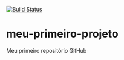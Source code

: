 [![Build Status](https://travis-ci.org/cmirandalima/meu-primeiro-projeto.svg?branch=master)](https://travis-ci.org/cmirandalima/meu-primeiro-projeto)
# meu-primeiro-projeto
Meu primeiro repositório GitHub
